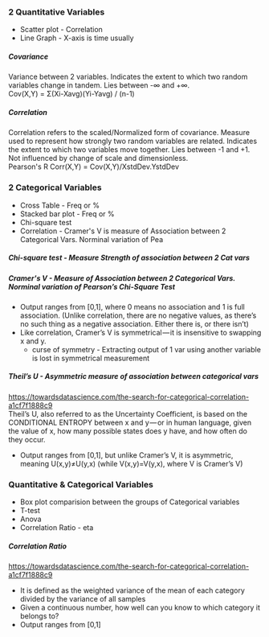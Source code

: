 ### 2 Quantitative Variables
* Scatter plot - Correlation
* Line Graph - X-axis is time usually

##### Covariance 
Variance between 2 variables. Indicates the extent to which two random variables change in tandem. Lies between -∞ and +∞. </br>
Cov(X,Y) = Σ(Xi-Xavg)(Yi-Yavg) / (n-1) </br>

##### Correlation
Correlation refers to the scaled/Normalized form of covariance. Measure used to represent how strongly two random variables are related. Indicates the extent to which two variables move together. Lies between -1 and +1. Not influenced by change of scale and dimensionless.  </br>
Pearson's R
Corr(X,Y) = Cov(X,Y)/XstdDev.YstdDev  </br>

### 2 Categorical Variables
* Cross Table - Freq or % 
* Stacked bar plot - Freq or %
* Chi-square test
* Correlation - Cramer's V is measure of Association between 2 Categorical Vars. Norminal variation of Pea

##### Chi-square test - Measure Strength of association between 2 Cat vars

##### Cramer's V - Measure of Association between 2 Categorical Vars. Norminal variation of Pearson’s Chi-Square Test
* Output ranges from [0,1], where 0 means no association and 1 is full association. (Unlike correlation, there are no negative values, as there’s no such thing as a negative association. Either there is, or there isn’t)
* Like correlation, Cramer’s V is symmetrical — it is insensitive to swapping x and y. 
  * curse of symmetry - Extracting output of 1 var using another variable is lost in symmetrical measurement

##### Theil’s U - Asymmetric measure of association between categorical vars
https://towardsdatascience.com/the-search-for-categorical-correlation-a1cf7f1888c9 </br>
Theil’s U, also referred to as the Uncertainty Coefficient, is based on the CONDITIONAL ENTROPY between x and y — or in human language, given the value of x, how many possible states does y have, and how often do they occur. 
* Output ranges from [0,1], but unlike Cramer’s V, it is asymmetric, meaning U(x,y)≠U(y,x) (while V(x,y)=V(y,x), where V is Cramer’s V)


### Quantitative & Categorical Variables
* Box plot comparision between the groups of Categorical variables
* T-test
* Anova
* Correlation Ratio - eta

##### Correlation Ratio
https://towardsdatascience.com/the-search-for-categorical-correlation-a1cf7f1888c9 </br>
* It is defined as the weighted variance of the mean of each category divided by the variance of all samples
* Given a continuous number, how well can you know to which category it belongs to?
* Output ranges from [0,1]




